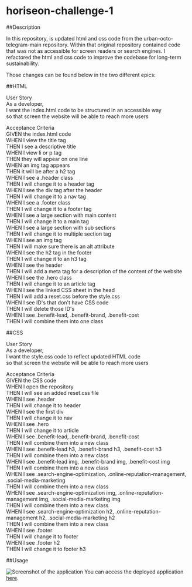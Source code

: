 # horiseon-challenge-1

##Description

In this repository, is updated html and css code from the urban-octo-telegram-main repository. Within that original repository contained code that was not as accessible for screen readers or search engines. I refactored the html and css code to improve the codebase for long-term sustainability. 

Those changes can be found below in the two different epics:

##HTML

User Story  
As a developer,  
I want the index.html code to be structured in an accessible way  
so that screen the website will be able to reach more users  

Acceptance Criteria  
GIVEN the index.html code  
WHEN I view the title tag  
THEN I see a descriptive title  
WHEN I view li or p tag  
THEN they will appear on one line  
WHEN an img tag appears  
THEN it will be after a h2 tag  
WHEN I see a .header class  
THEN I will change it to a header tag  
WHEN I see the div tag after the header  
THEN I will change it to a nav tag  
WHEN I see a .footer class  
THEN I will change it to a footer tag  
WHEN I see a large section with main content  
THEN I will change it to a main tag  
WHEN I see a large section with sub sections  
THEN I will change it to multiple section tag  
WHEN I see an img tag  
THEN I will make sure there is an alt attribute  
WHEN I see the h2 tag in the footer  
THEN I will change it to an h3 tag  
WHEN I see the header  
THEN I will add a meta tag for a description of the content of the website  
WHEN I see the .hero class  
THEN I will change it to an article tag  
WHEN I see the linked CSS sheet in the head  
THEN I will add a reset.css before the style.css  
WHEN I see ID's that don't have CSS code  
THEN I will delete those ID's  
WHEN I see .benefit-lead, .benefit-brand, .benefit-cost  
THEN I will combine them into one class  

##CSS

User Story  
As a developer,  
I want the style.css code to reflect updated HTML code  
so that screen the website will be able to reach more users  

Acceptance Criteria  
GIVEN the CSS code  
WHEN I open the repository  
THEN I will see an added reset.css file  
WHEN I see .header  
THEN I will change it to header  
WHEN I see the first div  
THEN I will change it to nav  
WHEN I see .hero  
THEN I will change it to article  
WHEN I see .benefit-lead, .benefit-brand, .benefit-cost  
THEN I will combine them into a new class  
WHEN I see .benefit-lead h3, .benefit-brand h3, .benefit-cost h3  
THEN I will combine them into a new class  
WHEN I see .benefit-lead img, .benefit-brand img, .benefit-cost img  
THEN I will combine them into a new class  
WHEN I see .search-engine-optimization, .online-reputation-management, .social-media-marketing  
THEN I will combine them into a new class  
WHEN I see .search-engine-optimization img, .online-reputation-management img, .social-media-marketing img  
THEN I will combine them into a new class  
WHEN I see .search-engine-optimization h2, .online-reputation-management h2, .social-media-marketing h2  
THEN I will combine them into a new class  
WHEN I see .footer  
THEN I will change it to footer  
WHEN I see .footer h2  
THEN I will change it to footer h3  

##Usage

![Screenshot of the application](assets/images/aaron-ross-sanchez.github.io:horiseon-challenge-1.png)
You can access the deployed application [here](https://aaron-ross-sanchez.github.io/horiseon-challenge-1/).

